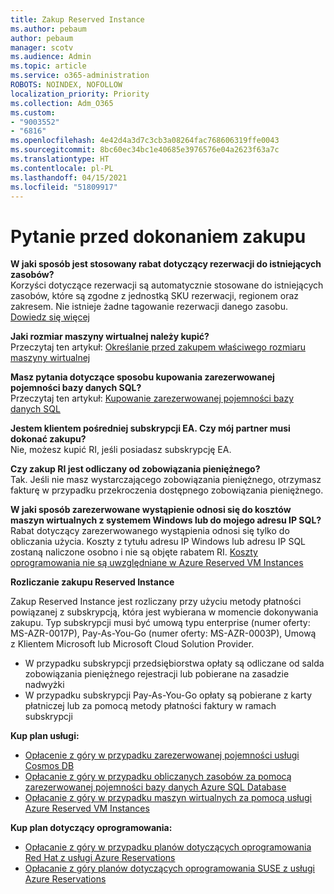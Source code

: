 ```yaml
---
title: Zakup Reserved Instance
ms.author: pebaum
author: pebaum
manager: scotv
ms.audience: Admin
ms.topic: article
ms.service: o365-administration
ROBOTS: NOINDEX, NOFOLLOW
localization_priority: Priority
ms.collection: Adm_O365
ms.custom:
- "9003552"
- "6816"
ms.openlocfilehash: 4e42d4a3d7c3cb3a08264fac768606319ffe0043
ms.sourcegitcommit: 8bc60ec34bc1e40685e3976576e04a2623f63a7c
ms.translationtype: HT
ms.contentlocale: pl-PL
ms.lasthandoff: 04/15/2021
ms.locfileid: "51809917"
---
```

# <a name="questions-before-purchase"></a>Pytanie przed dokonaniem zakupu

**W jaki sposób jest stosowany rabat dotyczący rezerwacji do istniejących zasobów?**  
Korzyści dotyczące rezerwacji są automatycznie stosowane do istniejących zasobów, które są zgodne z jednostką SKU rezerwacji, regionem oraz zakresem. Nie istnieje żadne tagowanie rezerwacji danego zasobu. [Dowiedz się więcej](https://docs.microsoft.com/azure/cost-management-billing/reservations/save-compute-costs-reservations?WT.mc_id=Portal-Microsoft_Azure_Support#how-reservation-discount-is-applied) 

**Jaki rozmiar maszyny wirtualnej należy kupić?**  
Przeczytaj ten artykuł: [Określanie przed zakupem właściwego rozmiaru maszyny wirtualnej](https://docs.microsoft.com/azure/virtual-machines/windows/prepay-reserved-vm-instances?toc=/azure/billing/TOC.json&WT.mc_id=Portal-Microsoft_Azure_Support#determine-the-right-vm-size-before-you-buy)

**Masz pytania dotyczące sposobu kupowania zarezerwowanej pojemności bazy danych SQL?**  
Przeczytaj ten artykuł: [Kupowanie zarezerwowanej pojemności bazy danych SQL](https://docs.microsoft.com/azure/sql-database/sql-database-reserved-capacity?toc=/azure/billing/TOC.json&WT.mc_id=Portal-Microsoft_Azure_Support#buy-sql-database-reserved-capacity)

**Jestem klientem pośredniej subskrypcji EA. Czy mój partner musi dokonać zakupu?**  
Nie, możesz kupić RI, jeśli posiadasz subskrypcję EA.

**Czy zakup RI jest odliczany od zobowiązania pieniężnego?**  
Tak. Jeśli nie masz wystarczającego zobowiązania pieniężnego, otrzymasz fakturę w przypadku przekroczenia dostępnego zobowiązania pieniężnego.

**W jaki sposób zarezerwowane wystąpienie odnosi się do kosztów maszyn wirtualnych z systemem Windows lub do mojego adresu IP SQL?**  
Rabat dotyczący zarezerwowanego wystąpienia odnosi się tylko do obliczania użycia. Koszty z tytułu adresu IP Windows lub adresu IP SQL zostaną naliczone osobno i nie są objęte rabatem RI. [Koszty oprogramowania nie są uwzględniane w Azure Reserved VM Instances](https://docs.microsoft.com/azure/billing/billing-reserved-instance-windows-software-costs?WT.mc_id=Portal-Microsoft_Azure_Support)  
      
**Rozliczanie zakupu Reserved Instance**  
      
Zakup Reserved Instance jest rozliczany przy użyciu metody płatności powiązanej z subskrypcją, która jest wybierana w momencie dokonywania zakupu. Typ subskrypcji musi być umową typu enterprise (numer oferty: MS-AZR-0017P), Pay-As-You-Go (numer oferty: MS-AZR-0003P), Umową z Klientem Microsoft lub Microsoft Cloud Solution Provider.

-   W przypadku subskrypcji przedsiębiorstwa opłaty są odliczane od salda zobowiązania pieniężnego rejestracji lub pobierane na zasadzie nadwyżki
-   W przypadku subskrypcji Pay-As-You-Go opłaty są pobierane z karty płatniczej lub za pomocą metody płatności faktury w ramach subskrypcji

**Kup plan usługi:**

-   [Opłacenie z góry w przypadku zarezerwowanej pojemności usługi Cosmos DB ](https://docs.microsoft.com/azure/cosmos-db/cosmos-db-reserved-capacity?WT.mc_id=Portal-Microsoft_Azure_Support)
-   [Opłacanie z góry w przypadku obliczanych zasobów za pomocą zarezerwowanej pojemności bazy danych Azure SQL Database](https://docs.microsoft.com/azure/sql-database/sql-database-reserved-capacity?WT.mc_id=Portal-Microsoft_Azure_Support)
-   [Opłacanie z góry w przypadku maszyn wirtualnych za pomocą usługi Azure Reserved VM Instances](https://docs.microsoft.com/azure/virtual-machines/windows/prepay-reserved-vm-instances?WT.mc_id=Portal-Microsoft_Azure_Support)

**Kup plan dotyczący oprogramowania:**

-   [Opłacanie z góry w przypadku planów dotyczących oprogramowania Red Hat z usługi Azure Reservations](https://docs.microsoft.com/azure/virtual-machines/linux/prepay-rhel-software-charges?WT.mc_id=Portal-Microsoft_Azure_Support)
-   [Opłacanie z góry planów dotyczących oprogramowania SUSE z usługi Azure Reservations](https://docs.microsoft.com/azure/virtual-machines/linux/prepay-suse-software-charges?WT.mc_id=Portal-Microsoft_Azure_Support)
